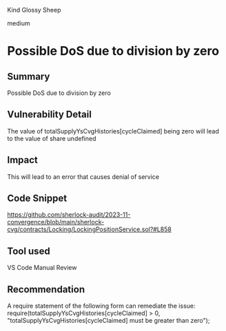 Kind Glossy Sheep

medium

# Possible DoS due to division by zero

## Summary
Possible DoS due to division by zero
## Vulnerability Detail
The value of totalSupplyYsCvgHistories[cycleClaimed] being zero will lead to the value of share undefined
## Impact
This will lead to an error that causes denial of service
## Code Snippet
https://github.com/sherlock-audit/2023-11-convergence/blob/main/sherlock-cvg/contracts/Locking/LockingPositionService.sol?#L858
## Tool used
VS Code
Manual Review

## Recommendation
A require statement of the following form can remediate the issue:
require(totalSupplyYsCvgHistories[cycleClaimed] > 0, "totalSupplyYsCvgHistories[cycleClaimed] must be greater than zero");